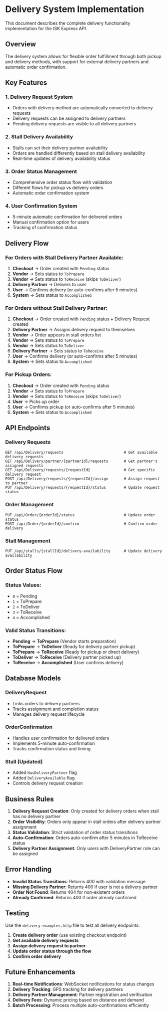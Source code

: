 # Delivery System Implementation

This document describes the complete delivery functionality implementation for the ISK Express API.

## Overview

The delivery system allows for flexible order fulfillment through both pickup and delivery methods, with support for external delivery partners and automatic order confirmation.

## Key Features

### 1. Delivery Request System
- Orders with delivery method are automatically converted to delivery requests
- Delivery requests can be assigned to delivery partners
- Pending delivery requests are visible to all delivery partners

### 2. Stall Delivery Availability
- Stalls can set their delivery partner availability
- Orders are handled differently based on stall delivery availability
- Real-time updates of delivery availability status

### 3. Order Status Management
- Comprehensive order status flow with validation
- Different flows for pickup vs delivery orders
- Automatic order confirmation system

### 4. User Confirmation System
- 5-minute automatic confirmation for delivered orders
- Manual confirmation option for users
- Tracking of confirmation status

## Delivery Flow

### For Orders with Stall Delivery Partner Available:
1. **Checkout** → Order created with `Pending` status
2. **Vendor** → Sets status to `ToPrepare`
3. **Vendor** → Sets status to `ToReceive` (skips `ToDeliver`)
4. **Delivery Partner** → Delivers to user
5. **User** → Confirms delivery (or auto-confirms after 5 minutes)
6. **System** → Sets status to `Accomplished`

### For Orders without Stall Delivery Partner:
1. **Checkout** → Order created with `Pending` status + Delivery Request created
2. **Delivery Partner** → Assigns delivery request to themselves
3. **Vendor** → Order appears in stall orders list
4. **Vendor** → Sets status to `ToPrepare`
5. **Vendor** → Sets status to `ToDeliver`
6. **Delivery Partner** → Sets status to `ToReceive`
7. **User** → Confirms delivery (or auto-confirms after 5 minutes)
8. **System** → Sets status to `Accomplished`

### For Pickup Orders:
1. **Checkout** → Order created with `Pending` status
2. **Vendor** → Sets status to `ToPrepare`
3. **Vendor** → Sets status to `ToReceive` (skips `ToDeliver`)
4. **User** → Picks up order
5. **User** → Confirms pickup (or auto-confirms after 5 minutes)
6. **System** → Sets status to `Accomplished`

## API Endpoints

### Delivery Requests
```
GET /api/Delivery/requests                           # Get available delivery requests
GET /api/Delivery/partner/{partnerId}/requests       # Get partner's assigned requests
GET /api/Delivery/requests/{requestId}               # Get specific delivery request
POST /api/Delivery/requests/{requestId}/assign       # Assign request to partner
PUT /api/Delivery/requests/{requestId}/status        # Update request status
```

### Order Management
```
PUT /api/Order/{orderId}/status                      # Update order status
POST /api/Order/{orderId}/confirm                    # Confirm order delivery
```

### Stall Management
```
PUT /api/stalls/{stallId}/delivery-availability      # Update delivery availability
```

## Order Status Flow

### Status Values:
- `0` = Pending
- `1` = ToPrepare
- `2` = ToDeliver
- `3` = ToReceive
- `4` = Accomplished

### Valid Status Transitions:
- **Pending** → **ToPrepare** (Vendor starts preparation)
- **ToPrepare** → **ToDeliver** (Ready for delivery partner pickup)
- **ToPrepare** → **ToReceive** (Ready for pickup or direct delivery)
- **ToDeliver** → **ToReceive** (Delivery partner picked up)
- **ToReceive** → **Accomplished** (User confirms delivery)

## Database Models

### DeliveryRequest
- Links orders to delivery partners
- Tracks assignment and completion status
- Manages delivery request lifecycle

### OrderConfirmation
- Handles user confirmation for delivered orders
- Implements 5-minute auto-confirmation
- Tracks confirmation status and timing

### Stall (Updated)
- Added `HasDeliveryPartner` flag
- Added `DeliveryAvailable` flag
- Controls delivery request creation

## Business Rules

1. **Delivery Request Creation**: Only created for delivery orders when stall has no delivery partner
2. **Order Visibility**: Orders only appear in stall orders after delivery partner assignment
3. **Status Validation**: Strict validation of order status transitions
4. **Auto-Confirmation**: Orders auto-confirm after 5 minutes in ToReceive status
5. **Delivery Partner Assignment**: Only users with DeliveryPartner role can be assigned

## Error Handling

- **Invalid Status Transitions**: Returns 400 with validation message
- **Missing Delivery Partner**: Returns 400 if user is not a delivery partner
- **Order Not Found**: Returns 404 for non-existent orders
- **Already Confirmed**: Returns 400 if order already confirmed

## Testing

Use the `delivery-examples.http` file to test all delivery endpoints:

1. **Create delivery order** (use existing checkout endpoint)
2. **Get available delivery requests**
3. **Assign delivery request to partner**
4. **Update order status through the flow**
5. **Confirm order delivery**

## Future Enhancements

1. **Real-time Notifications**: WebSocket notifications for status changes
2. **Delivery Tracking**: GPS tracking for delivery partners
3. **Delivery Partner Management**: Partner registration and verification
4. **Delivery Fees**: Dynamic pricing based on distance and demand
5. **Batch Processing**: Process multiple auto-confirmations efficiently 